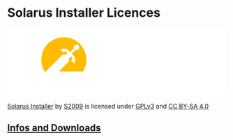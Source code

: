# Solarus Installer Licences
[![Solarus Logo](https://github.com/SLGstudios/Solarus-Installer/blob/main/Setup/build/src/img/solarus-logo.png?raw=true)](https://solarus-games.org)

<p xmlns:cc="http://creativecommons.org/ns#" xmlns:dct="http://purl.org/dc/terms/"><a property="dct:title" rel="cc:attributionURL" href="https://github.com/SLGstudios/Solarus-Installer">Solarus Installer</a> by <a rel="cc:attributionURL dct:creator" property="cc:attributionName" href="https://sls.alwaysdata.net/S2009">S2009</a> is licensed under <a href="https://www.gnu.org/licenses/gpl-3.0.html" target="_blank">GPLv3</a> and <a href="https://creativecommons.org/licenses/by-sa/4.0/?ref=chooser-v1" target="_blank" rel="license noopener noreferrer" style="display:inline-block;">CC BY-SA 4.0<img style="height:22px!important;margin-left:3px;vertical-align:text-bottom;" src="https://mirrors.creativecommons.org/presskit/icons/cc.svg?ref=chooser-v1" alt=""><img style="height:22px!important;margin-left:3px;vertical-align:text-bottom;" src="https://mirrors.creativecommons.org/presskit/icons/by.svg?ref=chooser-v1" alt=""><img style="height:22px!important;margin-left:3px;vertical-align:text-bottom;" src="https://mirrors.creativecommons.org/presskit/icons/sa.svg?ref=chooser-v1" alt=""></a></p>

## [Infos and Downloads](https://github.com/SLGstudios/Solarus-Installer/blob/main/README.md)